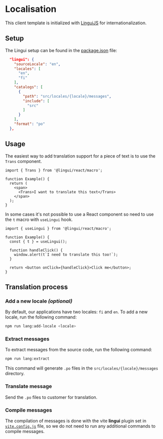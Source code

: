# Localisation

This client template is initialized with [LinguiJS](https://lingui.dev/) for internationalization.

## Setup

The Lingui setup can be found in the [package.json](/client/package.json) file:

```json
  "lingui": {
    "sourceLocale": "en",
    "locales": [
      "en",
      "fi"
    ],
    "catalogs": [
      {
        "path": "src/locales/{locale}/messages",
        "include": [
          "src"
        ]
      }
    ],
    "format": "po"
  },
```

## Usage

The easiest way to add translation support for a piece of text is to use the `Trans` component.

```tsx
import { Trans } from '@lingui/react/macro';

function Example() {
  return (
    <span>
      <Trans>I want to translate this text</Trans>
    </span>
  );
}
```

In some cases it's not possible to use a React component so need to use the `t` macro with `useLingui` hook.

```tsx
import { useLingui } from '@lingui/react/macro';

function Example() {
  const { t } = useLingui();

  function handleClick() {
    window.alert(t`I need to translate this too!`);
  }

  return <button onClick={handleClick}>Click me</button>;
}
```

## Translation process

### Add a new locale _(optional)_

By default, our applications have two locales: `fi` and `en`. To add a new locale, run the following command:

```sh
npm run lang:add-locale <locale>
```

### Extract messages

To extract messages from the source code, run the following command:

```sh
npm run lang:extract
```

This command will generate `.po` files in the `src/locales/{locale}/messages` directory.

### Translate message

Send the `.po` files to customer for translation.

### Compile messages

The compilation of messages is done with the vite **lingui** plugin set in [`vite.config.js`](/client/vite.config.js) file, so we do not need to run any additional commands to compile messages.

